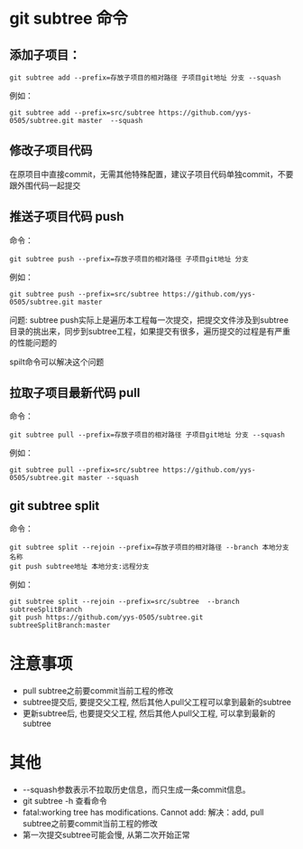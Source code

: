 # git subtree 命令
## 添加子项目：
```
git subtree add --prefix=存放子项目的相对路径 子项目git地址 分支 --squash
```
例如：
```
git subtree add --prefix=src/subtree https://github.com/yys-0505/subtree.git master  --squash
```
## 修改子项目代码
在原项目中直接commit，无需其他特殊配置，建议子项目代码单独commit，不要跟外围代码一起提交
## 推送子项目代码 push
命令：
```
git subtree push --prefix=存放子项目的相对路径 子项目git地址 分支
```

例如：
```
git subtree push --prefix=src/subtree https://github.com/yys-0505/subtree.git master
```

问题:
subtree push实际上是遍历本工程每一次提交，把提交文件涉及到subtree目录的挑出来，同步到subtree工程，如果提交有很多，遍历提交的过程是有严重的性能问题的

spilt命令可以解决这个问题

## 拉取子项目最新代码 pull
命令：
```
git subtree pull --prefix=存放子项目的相对路径 子项目git地址 分支 --squash
```

例如：
```
git subtree pull --prefix=src/subtree https://github.com/yys-0505/subtree.git master --squash
```

## git subtree split
命令：
```
git subtree split --rejoin --prefix=存放子项目的相对路径 --branch 本地分支名称
git push subtree地址 本地分支:远程分支
```

例如：
```
git subtree split --rejoin --prefix=src/subtree  --branch subtreeSplitBranch
git push https://github.com/yys-0505/subtree.git subtreeSplitBranch:master
```

# 注意事项
- pull subtree之前要commit当前工程的修改
- subtree提交后, 要提交父工程, 然后其他人pull父工程可以拿到最新的subtree
- 更新subtree后, 也要提交父工程, 然后其他人pull父工程, 可以拿到最新的subtree

# 其他
- --squash参数表示不拉取历史信息，而只生成一条commit信息。
- git subtree -h 查看命令
- fatal:working tree has modifications. Cannot add: 解决：add, pull subtree之前要commit当前工程的修改
- 第一次提交subtree可能会慢, 从第二次开始正常
